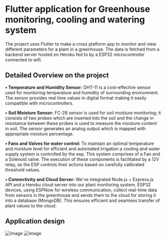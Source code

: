 # Flutter application for Greenhouse monitoring, cooling and watering system  

The project uses Flutter to make a cross platform app to monitor and view different parameters for a plant in a greenhouse. The data is fetched from a backend server hosted on Heroku fed to by a ESP32 microcontroller connected to wifi. 

## Detailed Overview on the project
**• Temperature and Humidity Sensor:**
DHT-11 is a cost-effective sensor used for monitoring temperature and humidity of surrounding environment. The sensor provides real time values in digital format making it easily compatible with microcontrollers.

**•	Soil Moisture Sensor:** 
FC-28 sensor is used for soil moisture monitoring; it consists of two probes which are inserted into the soil and the change in resistance between these probes is used to measure the moisture content in soil. The sensor generates an analog output which is mapped with appropriate moisture percentage.

**•	Fans and Valves for water control:**
To maintain an optimal temperature and moisture level for efficient and automated irrigation a cooling and water supply system is controlled by the esp. This system comprises of a Fan and a Solenoid valve. The execution of these components is facilitated by a 12V relay, as the ESP controls their actions based on carefully calibrated threshold values.

**•	Connectivity and Cloud Server:**
We've integrated Node.js + Express.js API and a Heroku cloud server into our plant monitoring system. ESP32 devices, using ESPNow for wireless communication, collect real-time data from sensors in the greenhouse and sends them to the cloud for storing it into a database (MongoDB). This ensures efficient and seamless transfer of plant values to the cloud.



## Application design
![image](https://github.com/abdullah-ihsan/plant-iot-/assets/65601738/0d8e87b9-480b-41df-bf64-750bea3dd532)
![image](https://github.com/abdullah-ihsan/plant-iot-/assets/65601738/cfad0aea-df28-4a2f-9fe9-d5efff911a89)
